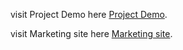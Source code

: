  visit Project Demo here [Project Demo](https://treellionaire.darasareports.com).

  visit Marketing site here [Marketing site](https://treellionair.es/).
